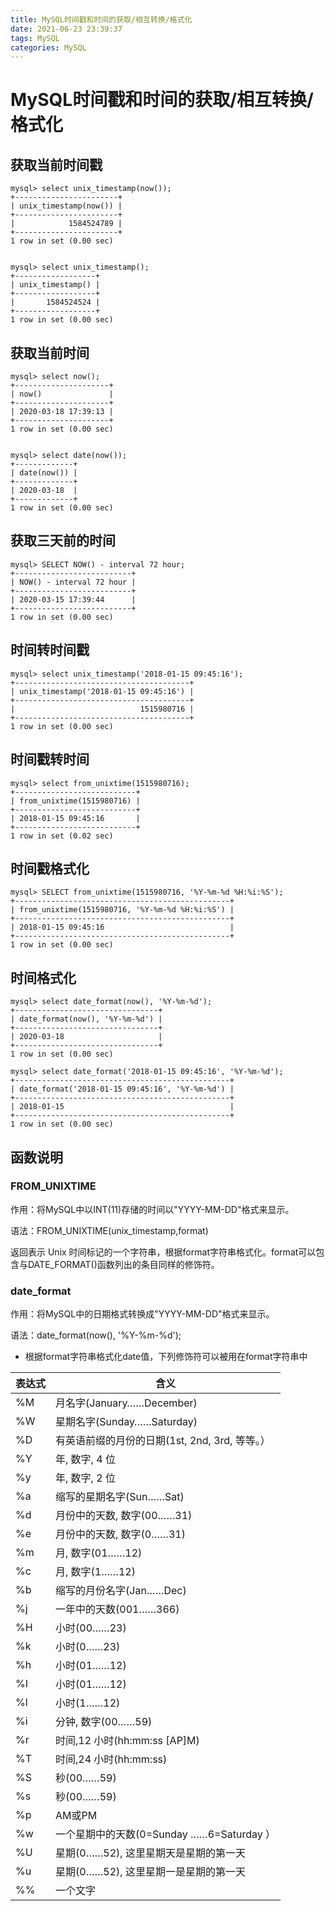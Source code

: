 ```yaml
---
title: MySQL时间戳和时间的获取/相互转换/格式化
date: 2021-06-23 23:39:37
tags: MySQL
categories: MySQL
---
```


# MySQL时间戳和时间的获取/相互转换/格式化



## 获取当前时间戳

```shell
mysql> select unix_timestamp(now());
+-----------------------+
| unix_timestamp(now()) |
+-----------------------+
|            1584524789 |
+-----------------------+
1 row in set (0.00 sec)


mysql> select unix_timestamp();
+------------------+
| unix_timestamp() |
+------------------+
|       1584524524 |
+------------------+
1 row in set (0.00 sec)

```



## 获取当前时间

```shell
mysql> select now();
+---------------------+
| now()               |
+---------------------+
| 2020-03-18 17:39:13 |
+---------------------+
1 row in set (0.00 sec)


mysql> select date(now());
+-------------+
| date(now()) |
+-------------+
| 2020-03-18  |
+-------------+
1 row in set (0.00 sec)

```



## 获取三天前的时间

```shell
mysql> SELECT NOW() - interval 72 hour;
+--------------------------+
| NOW() - interval 72 hour |
+--------------------------+
| 2020-03-15 17:39:44      |
+--------------------------+
1 row in set (0.00 sec)

```

## 时间转时间戳

```shell
mysql> select unix_timestamp('2018-01-15 09:45:16');
+---------------------------------------+
| unix_timestamp('2018-01-15 09:45:16') |
+---------------------------------------+
|                            1515980716 |
+---------------------------------------+
1 row in set (0.00 sec)

```

## 时间戳转时间

```shell
mysql> select from_unixtime(1515980716);
+---------------------------+
| from_unixtime(1515980716) |
+---------------------------+
| 2018-01-15 09:45:16       |
+---------------------------+
1 row in set (0.02 sec)

```

## 时间戳格式化

```shell
mysql> SELECT from_unixtime(1515980716, '%Y-%m-%d %H:%i:%S');
+------------------------------------------------+
| from_unixtime(1515980716, '%Y-%m-%d %H:%i:%S') |
+------------------------------------------------+
| 2018-01-15 09:45:16                            |
+------------------------------------------------+
1 row in set (0.00 sec)

```



## 时间格式化

```shell
mysql> select date_format(now(), '%Y-%m-%d');
+--------------------------------+
| date_format(now(), '%Y-%m-%d') |
+--------------------------------+
| 2020-03-18                     |
+--------------------------------+
1 row in set (0.00 sec)

mysql> select date_format('2018-01-15 09:45:16', '%Y-%m-%d');
+------------------------------------------------+
| date_format('2018-01-15 09:45:16', '%Y-%m-%d') |
+------------------------------------------------+
| 2018-01-15                                     |
+------------------------------------------------+
1 row in set (0.00 sec)

```



## 函数说明

### FROM_UNIXTIME

作用：将MySQL中以INT(11)存储的时间以"YYYY-MM-DD"格式来显示。

语法：FROM_UNIXTIME(unix_timestamp,format)

返回表示 Unix 时间标记的一个字符串，根据format字符串格式化。format可以包含与DATE_FORMAT()函数列出的条目同样的修饰符。



### date_format

作用：将MySQL中的日期格式转换成"YYYY-MM-DD"格式来显示。

语法：date_format(now(), '%Y-%m-%d');





- 根据format字符串格式化date值，下列修饰符可以被用在format字符串中

| 表达式 | 含义                                           |
| ------ | ---------------------------------------------- |
| %M     | 月名字(January……December)                      |
| %W     | 星期名字(Sunday……Saturday)                     |
| %D     | 有英语前缀的月份的日期(1st, 2nd, 3rd, 等等。） |
| %Y     | 年, 数字, 4 位                                 |
| %y     | 年, 数字, 2 位                                 |
| %a     | 缩写的星期名字(Sun……Sat)                       |
| %d     | 月份中的天数, 数字(00……31)                     |
| %e     | 月份中的天数, 数字(0……31)                      |
| %m     | 月, 数字(01……12)                               |
| %c     | 月, 数字(1……12)                                |
| %b     | 缩写的月份名字(Jan……Dec)                       |
| %j     | 一年中的天数(001……366)                         |
| %H     | 小时(00……23)                                   |
| %k     | 小时(0……23)                                    |
| %h     | 小时(01……12)                                   |
| %I     | 小时(01……12)                                   |
| %l     | 小时(1……12)                                    |
| %i     | 分钟, 数字(00……59)                             |
| %r     | 时间,12 小时(hh:mm:ss [AP]M)                   |
| %T     | 时间,24 小时(hh:mm:ss)                         |
| %S     | 秒(00……59)                                     |
| %s     | 秒(00……59)                                     |
| %p     | AM或PM                                         |
| %w     | 一个星期中的天数(0=Sunday ……6=Saturday ）      |
| %U     | 星期(0……52), 这里星期天是星期的第一天          |
| %u     | 星期(0……52), 这里星期一是星期的第一天          |
| %%     | 一个文字                                       |
